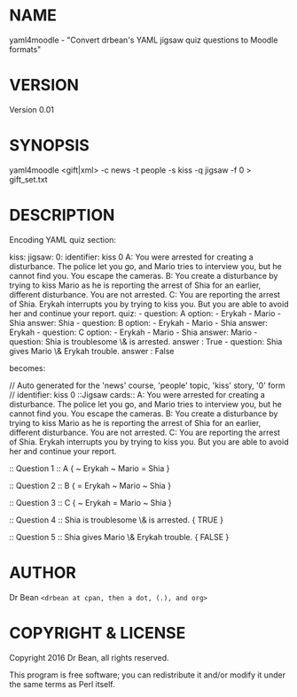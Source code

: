 # NAME

yaml4moodle - "Convert drbean's YAML jigsaw quiz questions to Moodle formats" 

# VERSION

Version 0.01

# SYNOPSIS

yaml4moodle <gift|xml> -c news -t people -s kiss -q jigsaw -f 0 > gift\_set.txt

# DESCRIPTION

Encoding YAML quiz section:

kiss:
  jigsaw:
    0:
      identifier: kiss 0
      A: You were arrested for creating a disturbance. The police let you go, and Mario tries to interview you, but he cannot find you. You escape the cameras.
      B: You create a disturbance by trying to kiss Mario as he is reporting the arrest of Shia for an earlier, different disturbance. You are not arrested.
      C: You are reporting the arrest of Shia. Erykah interrupts you by trying to kiss you. But you are able to avoid her and continue your report.
      quiz:
        - question: A
          option:
            - Erykah
            - Mario
            - Shia
          answer: Shia
        - question: B
          option:
            - Erykah
            - Mario
            - Shia
          answer: Erykah
        - question: C
          option:
            - Erykah
            - Mario
            - Shia
          answer: Mario
        - question: Shia is troublesome \\& is arrested.
          answer  : True
        - question: Shia gives Mario \\& Erykah trouble.
          answer  : False

becomes:

// Auto generated for the 'news' course, 'people' topic, 'kiss' story, '0' form
// identifier: kiss 0
::Jigsaw cards::
A: You were arrested for creating a disturbance. The police let you go, and Mario tries to interview you, but he cannot find you. You escape the cameras.
B: You create a disturbance by trying to kiss Mario as he is reporting the arrest of Shia for an earlier, different disturbance. You are not arrested.
C: You are reporting the arrest of Shia. Erykah interrupts you by trying to kiss you. But you are able to avoid her and continue your report.

:: Question 1 :: A {
~ Erykah
~ Mario
= Shia
}

:: Question 2 :: B {
= Erykah
~ Mario
~ Shia
}

:: Question 3 :: C {
~ Erykah
= Mario
~ Shia
}

:: Question 4 :: Shia is troublesome \\& is arrested. {
TRUE
}

:: Question 5 :: Shia gives Mario \\& Erykah trouble. {
FALSE
}

# AUTHOR

Dr Bean `<drbean at cpan, then a dot, (.), and org>`

# COPYRIGHT & LICENSE

Copyright 2016 Dr Bean, all rights reserved.

This program is free software; you can redistribute it and/or modify it
under the same terms as Perl itself.
